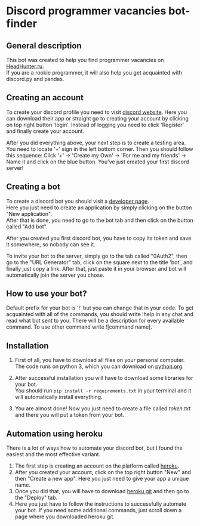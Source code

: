 # Discord programmer vacancies bot-finder

## General description

This bot was created to help you find programmer vacancies on [HeadHunter.ru](https://hh.ru/).\
If you are a rookie programmer, it will also help you get acquainted with discord.py and pandas.

## Creating an account

To create your discord profile you need to visit [discord website](https://discord.com/). Here you can download their app
or straight go to creating your account by clicking on top right button 'login'. Instead of logging you need to click 'Register' and finally create your account.

After you did everything above, your next step is to create a testing area. You need to locate '+' sign in the left bottom corner.
Then you should follow this sequence: Click '+' -> 'Create my Own' -> 'For me and my friends' -> Name it and click on the blue button.
You've just created your first discord server!

## Creating a bot

To create a discord bot you should visit a [developer page](https://discord.com/developers/applications/).\
Here you just need to create an application by simply clicking on the button "New application".\
After that is done, you need to go to the bot tab and then click on the button called "Add bot".

After you created you first discord bot, you have to copy its token and save it somewhere, so nobody can see it.

To invite your bot to the server, simply go to the tab called "0Auth2", then go to the "URL Generator" tab, 
click on the square next to the title 'bot', and finally just copy a link. After that, just paste it in your browser and bot will automatically join the server you chose.

## How to use your bot?

Default prefix for your bot is '!' but you can change that in your code. To get acquainted with all of the commands, you should write !help in any chat and read what bot sent to you. There will be a description for every available command. To use other command write ![command name].

## Installation

1. First of all, you have to download all files on your personal computer. The code runs on python 3,
 which you can download on [python.org](https://www.python.org/downloads/).
 
2. After successful installation you will have to download some libraries for your bot.\
You should run `pip install -r requirements.txt` in your terminal and it will automatically install everything.
    
3. You are almost done! Now you just need to create a file called *token.txt* and there you will put a token from your bot.


## Automation using heroku

There is a lot of ways how to automate your discord bot, but I found the easiest and the most effective variant.

1. The first step is creating an account on the platform called [heroku](https://www.heroku.com/).
2. After you created your account, click on the top right button "New" and then "Create a new app". Here you just need to give your app a unique name.
3. Once you did that, you will have to download [heroku git](https://devcenter.heroku.com/articles/heroku-cli) and then go to the "Deploy" tab.
4. Here you just have to follow the instructions to successfully automate your bot. If you need some additional commands, just scroll down a page where you downloaded heroku git.

